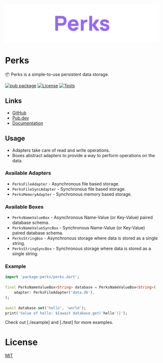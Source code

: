 <div align="center">
    <img src="./media/banner.png?raw=true">
</div>

# Perks

📦 Perks is a simple-to-use persistent data storage.

[![pub package](https://img.shields.io/pub/v/perks.svg)](https://pub.dev/packages/perks)
[![License](https://img.shields.io/github/license/zyrouge/dart_perks)](./LICENSE)
[![Tests](https://github.com/zyrouge/dart_perks/actions/workflows/test.yml/badge.svg)](https://github.com/zyrouge/dart_perks/actions/workflows/test.yml)

## Links

-   [GitHub](https://github.com/zyrouge/dart_perks)
-   [Pub.dev](https://pub.dev/packages/perks)
-   [Documentation](https://pub.dev/documentation/perks/latest/)

## Usage

-   Adapters take care of read and write operations.
-   Boxes abstract adapters to provide a way to perform operations on the data.

### Available Adapters

-   `PerksFileAdapter` - Asynchronous file based storage.
-   `PerksFileSyncAdapter` - Synchronous file based storage.
-   `PerksMemoryAdapter` - Synchronous memory based storage.

### Available Boxes

-   `PerksNameValueBox` - Asynchronous Name-Value (or Key-Value) paired database schema.
-   `PerksNameValueSyncBox` - Synchronous Name-Value (or Key-Value) paired database schema.
-   `PerksStringBox` - Asynchronous storage where data is stored as a single string.
-   `PerksStringSyncBox` - Synchronous storage where data is stored as a single string.

### Example

```dart
import 'package:perks/perks.dart';

final PerksNameValueBox<String> database = PerksNameValueBox<String>(
    adapter: PerksFileAdapter('data.db'),
);

await database.set('hello', 'world');
print('Value of hello: ${await database.get('hello')}');
```

Check out [./example] and [./test] for more examples.

# License

[MIT](./LICENSE)
